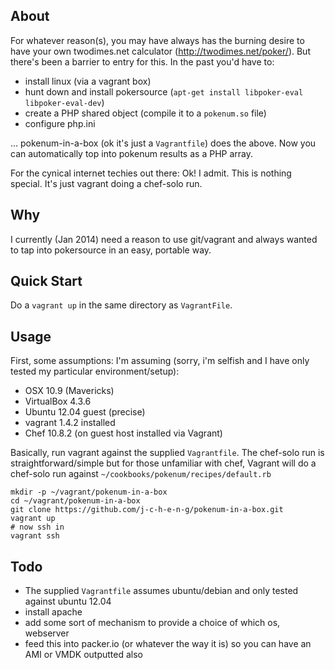 ## About

For whatever reason(s), you may have always has the burning desire to have your own twodimes.net calculator (http://twodimes.net/poker/). But there's been a barrier to entry for this. In the past you'd have to: 

* install linux (via a vagrant box)
* hunt down and install pokersource (`apt-get install libpoker-eval libpoker-eval-dev`)
* create a PHP shared object (compile it to a `pokenum.so` file)
* configure php.ini 

... pokenum-in-a-box (ok it's just a `Vagrantfile`) does the above. Now you can automatically top into pokenum results as a PHP array. 

For the cynical internet techies out there: Ok! I admit. This is nothing special. It's just vagrant doing a chef-solo run.

## Why 

I currently (Jan 2014) need a reason to use git/vagrant and always wanted to tap into pokersource in an easy, portable way.

## Quick Start 

Do a `vagrant up` in the same directory as `VagrantFile`.


## Usage

First, some assumptions: I'm assuming (sorry, i'm selfish and I have only tested my particular environment/setup): 

* OSX 10.9 (Mavericks)
* VirtualBox 4.3.6
* Ubuntu 12.04 guest (precise)
* vagrant 1.4.2 installed 
* Chef 10.8.2 (on guest host installed via Vagrant)


Basically, run vagrant against the supplied `Vagrantfile`. The chef-solo run is straightforward/simple but for those unfamiliar with chef, Vagrant will do a chef-solo run against `~/cookbooks/pokenum/recipes/default.rb`
```
mkdir -p ~/vagrant/pokenum-in-a-box
cd ~/vagrant/pokenum-in-a-box
git clone https://github.com/j-c-h-e-n-g/pokenum-in-a-box.git
vagrant up
# now ssh in
vagrant ssh
```

## Todo

* The supplied `Vagrantfile` assumes ubuntu/debian and only tested against ubuntu 12.04
* install apache
* add some sort of mechanism to provide a choice of which os, webserver
* feed this into packer.io (or whatever the way it is) so you can have an AMI or VMDK outputted also

